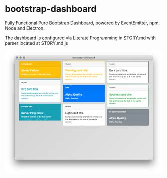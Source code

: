 # bootstrap-dashboard
Fully Functional Pure Bootstrap Dashboard, powered by EventEmitter, npm, Node and Electron.

The dashboard is configured via Literate Programming in STORY.md with parser located at STORY.md.js

![](screenshot.png)
